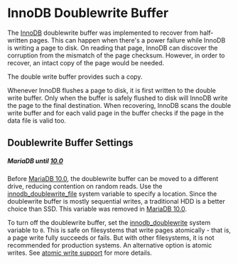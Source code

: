 # InnoDB Doublewrite Buffer

The [InnoDB](/columns-storage-engines-and-plugins/storage-engines/innodb/) doublewrite buffer was implemented to recover from half-written pages. This can happen when there's a power failure while InnoDB is writing a page to disk. On reading that page, InnoDB can discover the corruption from the mismatch of the page checksum. However, in order to recover, an intact copy of the page would be needed.

The double write buffer provides such a copy.

Whenever InnoDB flushes a page to disk, it is first written to the double write buffer. Only when the buffer is safely flushed to disk will InnoDB write the page to the final destination. When recovering, InnoDB scans the double write buffer and for each valid page in the buffer checks if the page in the data file is valid too.

## Doublewrite Buffer Settings

##### MariaDB until [10.0](/kb/en/what-is-mariadb-100/)

Before [MariaDB 10.0](/kb/en/what-is-mariadb-100/), the doublewrite buffer can be moved to a different drive, reducing contention on random reads. Use the [innodb_doublewrite_file](/kb/en/innodb-system-variables/#innodb_doublewrite_file) system variable to specify a location. Since the doublewrite buffer is mostly sequential writes, a traditional HDD is a better choice than SSD. This variable was removed in [MariaDB 10.0](/kb/en/what-is-mariadb-100/).

To turn off the doublewrite buffer, set the [innodb_doublewrite](/kb/en/innodb-system-variables/#innodb_doublewrite) system variable to `0`. This is safe on filesystems that write pages atomically - that is, a page write fully succeeds or fails. But with other filesystems, it is not recommended for production systems. An alternative option is atomic writes. See [atomic write support](/mariadb-administration/getting-installing-and-upgrading-mariadb/mariadb-performance-advanced-configurations/atomic-write-support/) for more details.